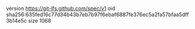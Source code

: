 version https://git-lfs.github.com/spec/v1
oid sha256:635fed16c77d34b43b7eb7b97f6ebaf6887fe376ec5a2fa57bfaa5dff3b14e5c
size 1068
